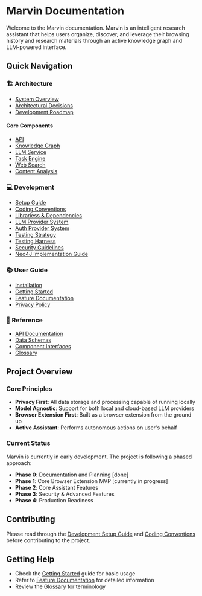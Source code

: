 # Marvin Documentation

Welcome to the Marvin documentation. Marvin is an intelligent research assistant that helps users organize, discover, and leverage their browsing history and research materials through an active knowledge graph and LLM-powered interface.

## Quick Navigation

### 🏗 Architecture
- [System Overview](architecture/overview.md)
- [Architectural Decisions](architecture/decisions.md)
- [Development Roadmap](architecture/roadmap.md)

#### Core Components
- [API](api/api-docs.md)
- [Knowledge Graph](architecture/components/knowledge-graph.md)
- [LLM Service](architecture/components/llm-service.md)
- [Task Engine](architecture/components/task-engine.md)
- [Web Search](architecture/components/web-search.md)
- [Content Analysis](architecture/components/content-analysis.md)

### 💻 Development
- [Setup Guide](development/setup.md)
- [Coding Conventions](development/conventions.md)
- [Librariess & Dependencies](development/dependencies.md)
- [LLM Provider System](development/llm-provider.md)
- [Auth Provider System](development/auth-provider.md)
- [Testing Strategy](development/testing.md)
- [Testing Harness](development/test-harness-docs.md)
- [Security Guidelines](development/security.md)
- [Neo4J Implementation Guide](development/neo4j-integration.md)

### 📚 User Guide
- [Installation](user/installation.md)
- [Getting Started](user/getting-started.md)
- [Feature Documentation](user/features.md)
- [Privacy Policy](user/privacy.md)

### 📖 Reference
- [API Documentation](reference/api_reference.md)
- [Data Schemas](reference/schemas.md)
- [Component Interfaces](reference/interfaces/)
- [Glossary](reference/glossary.md)

## Project Overview

### Core Principles
- **Privacy First**: All data storage and processing capable of running locally
- **Model Agnostic**: Support for both local and cloud-based LLM providers
- **Browser Extension First**: Built as a browser extension from the ground up
- **Active Assistant**: Performs autonomous actions on user's behalf

### Current Status
Marvin is currently in early development. The project is following a phased approach:

- **Phase 0**: Documentation and Planning [done]
- **Phase 1**: Core Browser Extension MVP [currently in progress]
- **Phase 2**: Core Assistant Features
- **Phase 3**: Security & Advanced Features
- **Phase 4**: Production Readiness

## Contributing
Please read through the [Development Setup Guide](development/setup.md) and [Coding Conventions](development/conventions.md) before contributing to the project.

## Getting Help
- Check the [Getting Started](user/getting-started.md) guide for basic usage
- Refer to [Feature Documentation](user/features.md) for detailed information
- Review the [Glossary](reference/glossary.md) for terminology